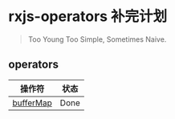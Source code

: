 # rxjs-operators 补完计划

> Too Young Too Simple, Sometimes Naive.

## operators

操作符    | 状态
-------   |-----
[bufferMap](./src/READMD.md) | Done
